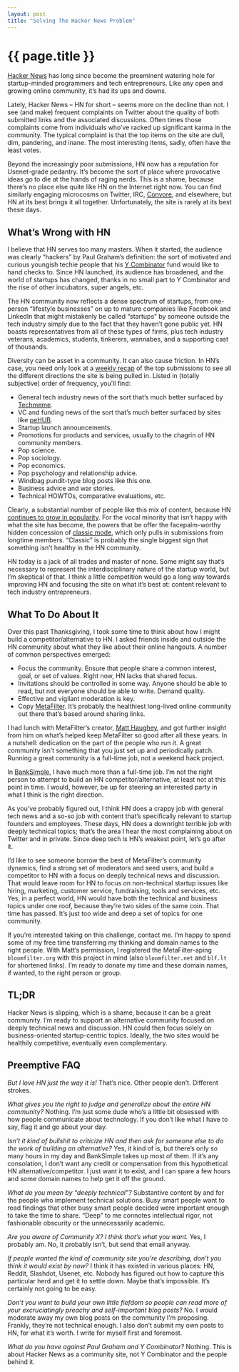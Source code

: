 ```yaml
---
layout: post
title: "Solving The Hacker News Problem"
---
```


{{ page.title }}
================

[Hacker News](http://news.ycombinator.com) has long since become the preeminent watering hole for startup-minded programmers and tech entrepreneurs. Like any open and growing online community, it’s had its ups and downs.

Lately, Hacker News – HN for short – seems more on the decline than not. I see (and make) frequent complaints on Twitter about the quality of both submitted links and the associated discussions. Often times those complaints come from individuals who’ve racked up significant karma in the community. The typical complaint is that the top items on the site are dull, dim, pandering, and inane. The most interesting items, sadly, often have the least votes.

Beyond the increasingly poor submissions, HN now has a reputation for Usenet-grade pedantry. It’s become the sort of place where provocative ideas go to die at the hands of raging nerds. This is a shame, because there’s no place else quite like HN on the Internet right now. You can find similarly engaging microcosms on Twitter, IRC, [Convore](https://convore.com/), and elsewhere, but HN at its best brings it all together. Unfortunately, the site is rarely at its best these days.

What’s Wrong with HN
--------------------

I believe that HN serves too many masters. When it started, the audience was clearly “hackers” by Paul Graham’s definition: the sort of motivated and curious youngish techie people that his [Y Combinator](ycombinator.com) fund would like to hand checks to. Since HN launched, its audience has broadened, and the world of startups has changed, thanks in no small part to Y Combinator and the rise of other incubators, super angels, etc.

The HN community now reflects a dense spectrum of startups, from one-person “lifestyle businesses” on up to mature companies like Facebook and LinkedIn that might mistakenly be called “startups” by someone outside the tech industry simply due to the fact that they haven’t gone public yet. HN boasts representatives from all of these types of firms, plus tech industry veterans, academics, students, tinkerers, wannabes, and a supporting cast of thousands.

Diversity can be asset in a community. It can also cause friction. In HN’s case, you need only look at a [weekly recap](http://hnrecap.com/weekly) of the top submissions to see all the different directions the site is being pulled in. Listed in (totally subjective) order of frequency, you’ll find:

-   General tech industry news of the sort that’s much better surfaced by [Techmeme](http://techmeme.com/).
-   VC and funding news of the sort that’s much better surfaced by sites like [peHUB](http://www.pehub.com/).
-   Startup launch announcements.
-   Promotions for products and services, usually to the chagrin of HN community members.
-   Pop science.
-   Pop sociology.
-   Pop economics.
-   Pop psychology and relationship advice.
-   Windbag pundit-type blog posts like this one.
-   Business advice and war stories.
-   Technical HOWTOs, comparative evaluations, etc.

Clearly, a substantial number of people like this mix of content, because HN [continues to grow in popularity](http://ycombinator.com/newsnews.html). For the vocal minority that isn’t happy with what the site has become, the powers that be offer the facepalm-worthy hidden concession of [classic mode](http://news.ycombinator.com/classic), which only pulls in submissions from longtime members. “Classic” is probably the single biggest sign that something isn’t healthy in the HN community.

HN today is a jack of all trades and master of none. Some might say that’s necessary to represent the interdisciplinary nature of the startup world, but I’m skeptical of that. I think a little competition would go a long way towards improving HN and focusing the site on what it’s best at: content relevant to tech industry entrepreneurs.

What To Do About It
-------------------

Over this past Thanksgiving, I took some time to think about how I might build a competitor/alternative to HN. I asked friends inside and outside the HN community about what they like about their online hangouts. A number of common perspectives emerged:

-   Focus the community. Ensure that people share a common interest, goal, or set of values. Right now, HN lacks that shared focus.
-   Invitations should be controlled in some way. Anyone should be able to read, but not everyone should be able to write. Demand quality.
-   Effective and vigilant moderation is key.
-   Copy [MetaFilter](http://www.metafilter.com/). It’s probably the healthiest long-lived online community out there that’s based around sharing links.

I had lunch with MetaFilter’s creator, [Matt Haughey](http://a.wholelottanothing.org/), and got further insight from him on what’s helped keep MetaFilter so good after all these years. In a nutshell: dedication on the part of the people who run it. A great community isn’t something that you just set up and periodically patch. Running a great community is a full-time job, not a weekend hack project.

In [BankSimple](https://www.banksimple.com/), I have much more than a full-time job. I’m not the right person to attempt to build an HN competitor/alternative, at least not at this point in time. I would, however, be up for steering an interested party in what I think is the right direction.

As you’ve probably figured out, I think HN does a crappy job with general tech news and a so-so job with content that’s specifically relevant to startup founders and employees. These days, HN does a downright terrible job with deeply technical topics; that’s the area I hear the most complaining about on Twitter and in private. Since deep tech is HN’s weakest point, let’s go after it.

I’d like to see someone borrow the best of MetaFilter’s community dynamics, find a strong set of moderators and seed users, and build a competitor to HN with a focus on deeply technical news and discussion. That would leave room for HN to focus on non-technical startup issues like hiring, marketing, customer service, fundraising, tools and services, etc. Yes, in a perfect world, HN would have both the technical and business topics under one roof, because they’re two sides of the same coin. That time has passed. It’s just too wide and deep a set of topics for one community.

If you’re interested taking on this challenge, contact me. I’m happy to spend some of my free time transferring my thinking and domain names to the right people. With Matt’s permission, I registered the MetaFilter-aping `bloomfilter.org` with this project in mind (also `bloomfilter.net` and `blf.lt` for shortened links). I’m ready to donate my time and these domain names, if wanted, to the right person or group.

TL;DR
-----

Hacker News is slipping, which is a shame, because it can be a great community. I’m ready to support an alternative community focused on deeply technical news and discussion. HN could then focus solely on business-oriented startup-centric topics. Ideally, the two sites would be healthily competitive, eventually even complementary.

Preemptive FAQ
--------------

*But I love HN just the way it is!* That’s nice. Other people don’t. Different strokes.

*What gives you the right to judge and generalize about the entire HN community?* Nothing. I’m just some dude who’s a little bit obsessed with how people communicate about technology. If you don’t like what I have to say, flag it and go about your day.

*Isn’t it kind of bullshit to criticize HN and then ask for someone else to do the work of building an alternative?* Yes, it kind of is, but there’s only so many hours in my day and BankSimple takes up most of them. If it’s any consolation, I don’t want any credit or compensation from this hypothetical HN alternative/competitor. I just want it to exist, and I can spare a few hours and some domain names to help get it off the ground.

*What do you mean by “deeply technical”?* Substantive content by and for the people who implement technical solutions. Busy smart people want to read findings that other busy smart people decided were important enough to take the time to share. “Deep” to me connotes intellectual rigor, not fashionable obscurity or the unnecessarily academic.

*Are you aware of Community X? I think that’s what you want.* Yes, I probably am. No, it probably isn’t, but send that email anyway.

*If people wanted the kind of community site you’re describing, don’t you think it would exist by now?* I think it has existed in various places: HN, Reddit, Slashdot, Usenet, etc. Nobody has figured out how to capture this particular herd and get it to settle down. Maybe that’s impossible. It’s certainly not going to be easy.

*Don’t you want to build your own little fiefdom so people can read more of your excruciatingly preachy and self-important blog posts?* No. I would moderate away my own blog posts on the community I’m proposing. Frankly, they’re not technical enough. I also don’t submit my own posts to HN, for what it’s worth. I write for myself first and foremost.

*What do you have against Paul Graham and Y Combinator?* Nothing. This is about Hacker News as a community site, not Y Combinator and the people behind it.
